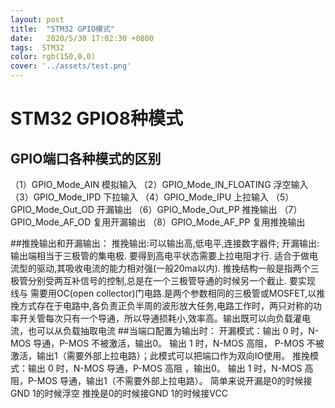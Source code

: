 ```yaml
---
layout: post
title:  "STM32 GPIO模式"
date:   2020/5/30 17:02:30 +0800
tags:  STM32
color: rgb(150,0,0)
cover: '../assets/test.png'
---
```

# STM32 GPIO8种模式 
## GPIO端口各种模式的区别
（1）GPIO_Mode_AIN 模拟输入
（2）GPIO_Mode_IN_FLOATING 浮空输入
（3）GPIO_Mode_IPD 下拉输入
（4）GPIO_Mode_IPU 上拉输入
（5）GPIO_Mode_Out_OD 开漏输出
（6）GPIO_Mode_Out_PP 推挽输出
（7）GPIO_Mode_AF_OD 复用开漏输出
（8）GPIO_Mode_AF_PP 复用推挽输出

##推挽输出和开漏输出：
推挽输出:可以输出高,低电平,连接数字器件;
开漏输出:输出端相当于三极管的集电极. 要得到高电平状态需要上拉电阻才行. 适合于做电流型的驱动,其吸收电流的能力相对强(一般20ma以内).
推挽结构一般是指两个三极管分别受两互补信号的控制,总是在一个三极管导通的时候另一个截止.
要实现 线与 需要用OC(open collector)门电路.是两个参数相同的三极管或MOSFET,以推挽方式存在于电路中,各负责正负半周的波形放大任务,电路工作时，两只对称的功率开关管每次只有一个导通，所以导通损耗小,效率高。输出既可以向负载灌电流，也可以从负载抽取电流
##当端口配置为输出时：
开漏模式：输出 0 时，N-MOS 导通，P-MOS 不被激活，输出0。
输出 1 时，N-MOS 高阻， P-MOS 不被激活，输出1（需要外部上拉电路）；此模式可以把端口作为双向IO使用。
推挽模式：输出 0 时，N-MOS 导通，P-MOS 高阻 ，输出0。
输出 1 时，N-MOS 高阻，P-MOS 导通，输出1（不需要外部上拉电路）。
简单来说开漏是0的时候接GND 1的时候浮空 推挽是0的时候接GND 1的时候接VCC
